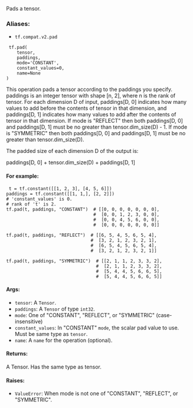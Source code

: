 
Pads a tensor.
### Aliases:
- `tf.compat.v2.pad`

```
 tf.pad(
    tensor,
    paddings,
    mode='CONSTANT',
    constant_values=0,
    name=None
)
```

This operation pads a tensor according to the paddings you specify. paddings is an integer tensor with shape [n, 2], where n is the rank of tensor. For each dimension D of input, paddings[D, 0] indicates how many values to add before the contents of tensor in that dimension, and paddings[D, 1] indicates how many values to add after the contents of tensor in that dimension. If mode is "REFLECT" then both paddings[D, 0] and paddings[D, 1] must be no greater than tensor.dim_size(D) - 1. If mode is "SYMMETRIC" then both paddings[D, 0] and paddings[D, 1] must be no greater than tensor.dim_size(D).

The padded size of each dimension D of the output is:

paddings[D, 0] + tensor.dim_size(D) + paddings[D, 1]
#### For example:

```
 t = tf.constant([[1, 2, 3], [4, 5, 6]])
paddings = tf.constant([[1, 1,], [2, 2]])
# 'constant_values' is 0.
# rank of 't' is 2.
tf.pad(t, paddings, "CONSTANT")  # [[0, 0, 0, 0, 0, 0, 0],
                                 #  [0, 0, 1, 2, 3, 0, 0],
                                 #  [0, 0, 4, 5, 6, 0, 0],
                                 #  [0, 0, 0, 0, 0, 0, 0]]

tf.pad(t, paddings, "REFLECT")  # [[6, 5, 4, 5, 6, 5, 4],
                                #  [3, 2, 1, 2, 3, 2, 1],
                                #  [6, 5, 4, 5, 6, 5, 4],
                                #  [3, 2, 1, 2, 3, 2, 1]]

tf.pad(t, paddings, "SYMMETRIC")  # [[2, 1, 1, 2, 3, 3, 2],
                                  #  [2, 1, 1, 2, 3, 3, 2],
                                  #  [5, 4, 4, 5, 6, 6, 5],
                                  #  [5, 4, 4, 5, 6, 6, 5]]
```
#### Args:
- `tensor`: A `Tensor`.
- `paddings`: A `Tensor` of type `int32`.
- `mode`: One of "CONSTANT", "REFLECT", or "SYMMETRIC" (case-insensitive)
- `constant_values`: In "CONSTANT" `mode`, the scalar pad value to use. Must be same type as `tensor`.
- `name`: A `name` for the operation (optional).
#### Returns:

A Tensor. Has the same type as tensor.
#### Raises:
- `ValueError`: When mode is not one of "CONSTANT", "REFLECT", or "SYMMETRIC".
